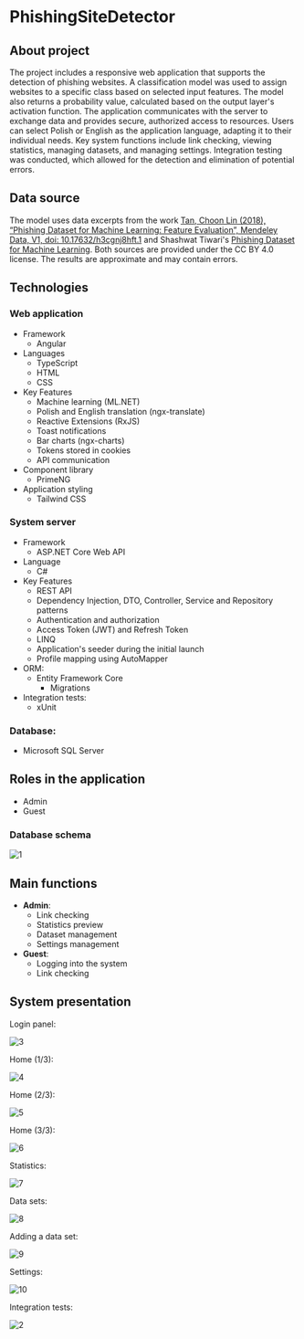 # PhishingSiteDetector

## About project
The project includes a responsive web application that supports the detection of phishing websites. A classification model was used to assign websites to a specific class based on selected input features. The model also returns a probability value, calculated based on the output layer's activation function. The application communicates with the server to exchange data and provides secure, authorized access to resources. Users can select Polish or English as the application language, adapting it to their individual needs. Key system functions include link checking, viewing statistics, managing datasets, and managing settings. Integration testing was conducted, which allowed for the detection and elimination of potential errors.

## Data source
The model uses data excerpts from the work [Tan, Choon Lin (2018), “Phishing Dataset for Machine Learning: Feature Evaluation”, Mendeley Data, V1, doi: 10.17632/h3cgnj8hft.1](https://data.mendeley.com/datasets/h3cgnj8hft/1) and Shashwat Tiwari's [Phishing Dataset for Machine Learning](https://www.kaggle.com/datasets/shashwatwork/phishing-dataset-for-machine-learning). Both sources are provided under the CC BY 4.0 license. The results are approximate and may contain errors.

## Technologies
### Web application
- Framework
    - Angular
- Languages
    - TypeScript
    - HTML
    - CSS
- Key Features
    - Machine learning (ML.NET)
    - Polish and English translation (ngx-translate)
    - Reactive Extensions (RxJS)
    - Toast notifications
    - Bar charts (ngx-charts)
    - Tokens stored in cookies
    - API communication
- Component library
    - PrimeNG
- Application styling
    - Tailwind CSS

### System server
- Framework
    - ASP.NET Core Web API
- Language
    - C#
- Key Features
    - REST API
    - Dependency Injection, DTO, Controller, Service and Repository patterns
    - Authentication and authorization
    - Access Token (JWT) and Refresh Token
    - LINQ
    - Application's seeder during the initial launch
    - Profile mapping using AutoMapper
- ORM:
    - Entity Framework Core
        - Migrations
- Integration tests:
    - xUnit

### Database:
- Microsoft SQL Server

## Roles in the application
- Admin
- Guest

### Database schema

![1](img/1.png)

## Main functions
- **Admin**:
    - Link checking
    - Statistics preview
    - Dataset management
    - Settings management
- **Guest**:
    - Logging into the system
    - Link checking

## System presentation
Login panel:

![3](img/3.png)

Home (1/3):

![4](img/4.png)

Home (2/3):

![5](img/5.png)

Home (3/3):

![6](img/6.png)

Statistics:

![7](img/7.png)

Data sets:

![8](img/8.png)

Adding a data set:

![9](img/9.png)

Settings:

![10](img/10.png)

Integration tests:

![2](img/2.png)